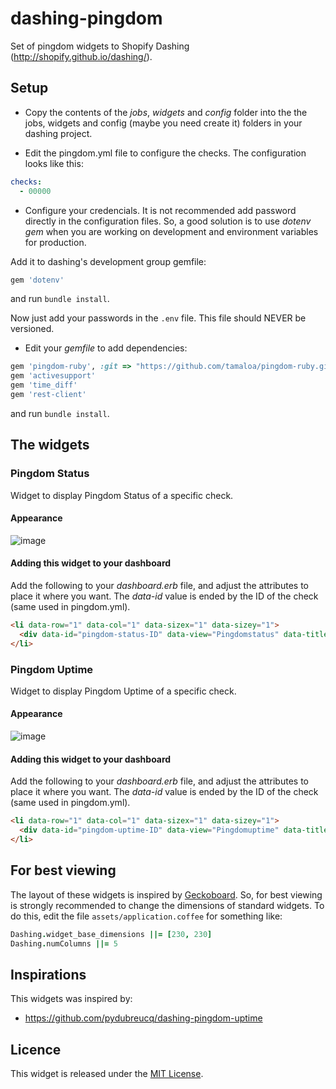 # dashing-pingdom

Set of pingdom widgets to Shopify Dashing (http://shopify.github.io/dashing/).


##  Setup


- Copy the contents of the *jobs*, *widgets* and *config* folder into the the jobs, widgets and config (maybe you need create it) folders in your dashing project.

- Edit the pingdom.yml file to configure the checks. The configuration looks like this:

```yaml
checks:
  - 00000
```
- Configure your credencials. It is not recommended add password directly in the configuration files. So, a good solution is to use *dotenv gem* when you are working on development and environment variables for production.

Add it to dashing's development group gemfile:

```ruby
gem 'dotenv'
```

and run `bundle install`.

Now just add your passwords in the `.env` file. This file should NEVER be versioned.

- Edit your *gemfile* to add dependencies:

```ruby
gem 'pingdom-ruby', :git => "https://github.com/tamaloa/pingdom-ruby.git"
gem 'activesupport'
gem 'time_diff'
gem 'rest-client'
```
and run `bundle install`.


## The widgets


### Pingdom Status

Widget to display Pingdom Status of a specific check.

#### Appearance

![image](https://cloud.githubusercontent.com/assets/496442/2828620/c988e8ec-cf96-11e3-8254-85d78fd972f1.png)

#### Adding this widget to your dashboard

Add the following to your *dashboard.erb* file, and adjust the attributes to place it where you want. The *data-id* value is ended by the ID of the check (same used in pingdom.yml).

```html
<li data-row="1" data-col="1" data-sizex="1" data-sizey="1">
  <div data-id="pingdom-status-ID" data-view="Pingdomstatus" data-title="Status Title"></div>
</li>
```

### Pingdom Uptime

Widget to display Pingdom Uptime of a specific check.

#### Appearance

![image](https://cloud.githubusercontent.com/assets/496442/2850081/446bb646-d0f2-11e3-9b3c-ecabdbfaf484.png)

#### Adding this widget to your dashboard

Add the following to your *dashboard.erb* file, and adjust the attributes to place it where you want. The *data-id* value is ended by the ID of the check (same used in pingdom.yml).

```html
<li data-row="1" data-col="1" data-sizex="1" data-sizey="1">
  <div data-id="pingdom-uptime-ID" data-view="Pingdomuptime" data-title="Uptime Title"></div>
</li>
```

## For best viewing

The layout of these widgets is inspired by [Geckoboard](http://geckoboard.com). So, for best viewing is strongly recommended to change the dimensions of standard widgets. To do this, edit the file `assets/application.coffee` for something like:

```coffee
Dashing.widget_base_dimensions ||= [230, 230]
Dashing.numColumns ||= 5
```

## Inspirations

This widgets was inspired by:
- https://github.com/pydubreucq/dashing-pingdom-uptime


## Licence

This widget is released under the [MIT License](http://www.opensource.org/licenses/MIT).

